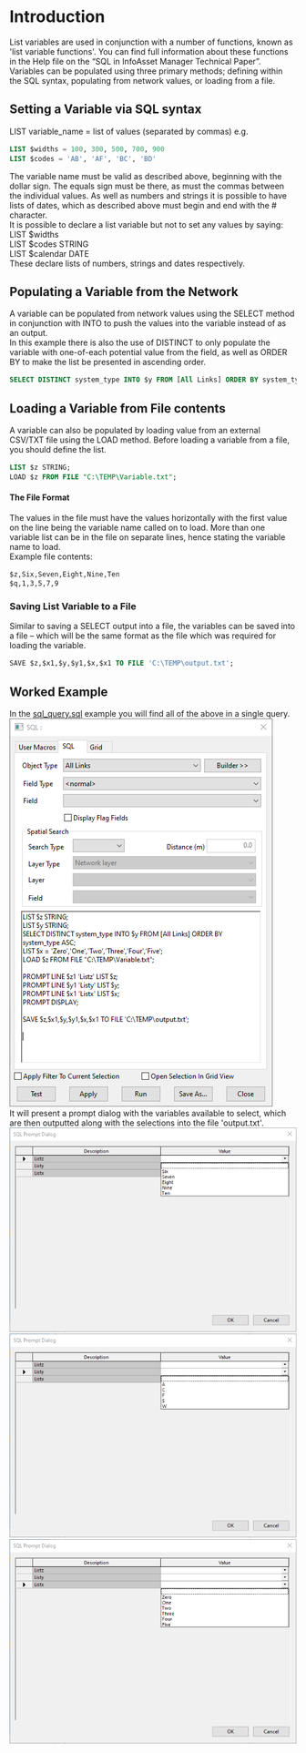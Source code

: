 # Introduction
List variables are used in conjunction with a number of functions, known as 'list variable functions'. You can find full information about these functions in the Help file on the “SQL in InfoAsset Manager Technical Paper”.  
Variables can be populated using three primary methods; defining within the SQL syntax, populating from network values, or loading from a file.  


## Setting a Variable via SQL syntax
LIST variable_name = list of values (separated by commas) e.g.  
``` SQL
LIST $widths = 100, 300, 500, 700, 900 
LIST $codes = 'AB', 'AF', 'BC', 'BD' 
```
The variable name must be valid as described above, beginning with the dollar sign. The equals sign must be there, as must the commas between the individual values. As well as numbers and strings it is possible to have lists of dates, which as described above must begin and end with the # character.  
It is possible to declare a list variable but not to set any values by saying:  
LIST $widths  
LIST $codes STRING  
LIST $calendar DATE  
These declare lists of numbers, strings and dates respectively.  


## Populating a Variable from the Network
A variable can be populated from network values using the SELECT method in conjunction with INTO to push the values into the variable instead of as an output.  
In this example there is also the use of DISTINCT to only populate the variable with one-of-each potential value from the field, as well as ORDER BY to make the list be presented in ascending order.  
```SQL
SELECT DISTINCT system_type INTO $y FROM [All Links] ORDER BY system_type ASC;
```


## Loading a Variable from File contents
A variable can also be populated by loading value from an external CSV/TXT file using the LOAD method. Before loading a variable from a file, you should define the list.  
```SQL
LIST $z STRING;
LOAD $z FROM FILE "C:\TEMP\Variable.txt";
```


#### The File Format
The values in the file must have the values horizontally with the first value on the line being the variable name called on to load. More than one variable list can be in the file on separate lines, hence stating the variable name to load.  
Example file contents:  
```
$z,Six,Seven,Eight,Nine,Ten
$q,1,3,5,7,9
```


### Saving List Variable to a File
Similar to saving a SELECT output into a file, the variables can be saved into a file – which will be the same format as the file which was required for loading the variable.  
```SQL
SAVE $z,$x1,$y,$y1,$x,$x1 TO FILE 'C:\TEMP\output.txt';
```


## Worked Example
In the [sql_query.sql](./sql_query.sql) example you will find all of the above in a single query.  
![The Syntax Dialog](images/img001.png)  
It will present a prompt dialog with the variables available to select, which are then outputted along with the selections into the file 'output.txt'.  
![First Variable Selection](images/img002.png)  
![Second Variable Selection](images/img003.png)  
![Third Variable Selection](images/img004.png)  